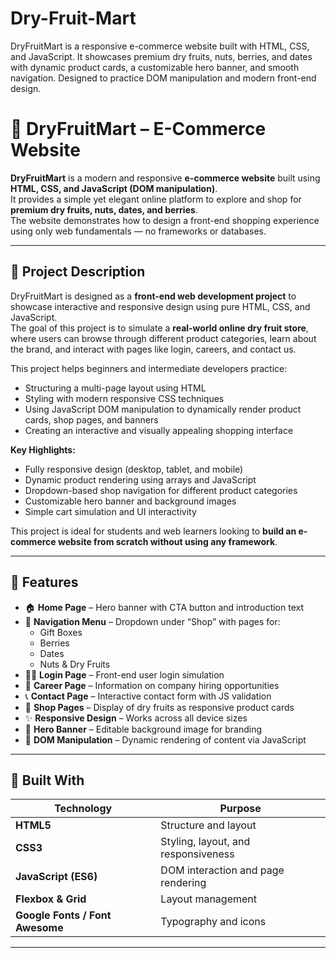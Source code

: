 # Dry-Fruit-Mart
DryFruitMart is a responsive e-commerce website built with HTML, CSS, and JavaScript. It showcases premium dry fruits, nuts, berries, and dates with dynamic product cards, a customizable hero banner, and smooth navigation. Designed to practice DOM manipulation and modern front-end design.
# 🥭 DryFruitMart – E-Commerce Website

**DryFruitMart** is a modern and responsive **e-commerce website** built using **HTML, CSS, and JavaScript (DOM manipulation)**.  
It provides a simple yet elegant online platform to explore and shop for **premium dry fruits, nuts, dates, and berries**.  
The website demonstrates how to design a front-end shopping experience using only web fundamentals — no frameworks or databases.

---

## 📝 Project Description

DryFruitMart is designed as a **front-end web development project** to showcase interactive and responsive design using pure HTML, CSS, and JavaScript.  
The goal of this project is to simulate a **real-world online dry fruit store**, where users can browse through different product categories, learn about the brand, and interact with pages like login, careers, and contact us.

This project helps beginners and intermediate developers practice:
- Structuring a multi-page layout using HTML  
- Styling with modern responsive CSS techniques  
- Using JavaScript DOM manipulation to dynamically render product cards, shop pages, and banners  
- Creating an interactive and visually appealing shopping interface  

**Key Highlights:**
- Fully responsive design (desktop, tablet, and mobile)  
- Dynamic product rendering using arrays and JavaScript  
- Dropdown-based shop navigation for different product categories  
- Customizable hero banner and background images  
- Simple cart simulation and UI interactivity  

This project is ideal for students and web learners looking to **build an e-commerce website from scratch without using any framework**.

---

## 🚀 Features

- 🏠 **Home Page** – Hero banner with CTA button and introduction text  
- 🧭 **Navigation Menu** – Dropdown under “Shop” with pages for:
  - Gift Boxes  
  - Berries  
  - Dates  
  - Nuts & Dry Fruits  
- 🧑‍💻 **Login Page** – Front-end user login simulation  
- 💼 **Career Page** – Information on company hiring opportunities  
- 📞 **Contact Page** – Interactive contact form with JS validation  
- 🛒 **Shop Pages** – Display of dry fruits as responsive product cards  
- ✨ **Responsive Design** – Works across all device sizes  
- 🎨 **Hero Banner** – Editable background image for branding  
- 💬 **DOM Manipulation** – Dynamic rendering of content via JavaScript  

---

## 🧱 Built With

| Technology | Purpose |
|-------------|----------|
| **HTML5** | Structure and layout |
| **CSS3** | Styling, layout, and responsiveness |
| **JavaScript (ES6)** | DOM interaction and page rendering |
| **Flexbox & Grid** | Layout management |
| **Google Fonts / Font Awesome** | Typography and icons |

---



